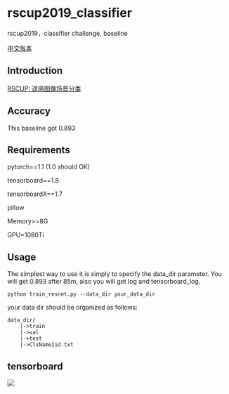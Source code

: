 # rscup2019_classifier
rscup2019，classifier challenge, baseline

[中文版本](https://github.com/Parker-Lyu/rscup2019_classifier_baseline/blob/master/README_CN.md)

## Introduction
[RSCUP: 遥感图像场景分类](http://rscup.bjxintong.com.cn/#/theme/1)

## Accuracy
This baseline got 0.893

## Requirements

pytorch==1.1 (1.0 should OK)

tensorboard==1.8

tensorboardX==1.7

pillow

Memory>=8G

GPU=1080Ti 

## Usage
The simplest way to use it is simply to specify the data_dir parameter. You will get 0.893 after 85m, also you will get log and tensorboard_log.
```
python train_resnet.py --data_dir your_data_dir
```

your data dir should be organized as follows:
```
data_dir/
    |->train
    |->val
    |->test
    |->ClsName2id.txt
```

## tensorboard
![](https://raw.githubusercontent.com/Parker-Lyu/rscup2019_classifier_baseline/blob/master/train.png)
